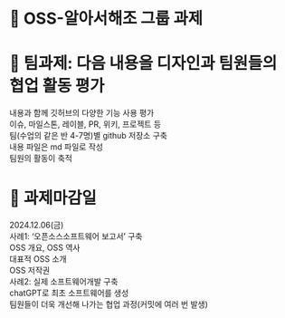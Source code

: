 # 🌱 OSS-알아서해조 그룹 과제

# 🌱 팀과제: 다음 내용을 디자인과 팀원들의 협업 활동 평가

내용과 함께 깃허브의 다양한 기능 사용 평가  <br>
이슈, 마일스톤, 레이블, PR, 위키, 프로젝트 등 <br>
팀(수업의 같은 반 4-7명)별 github 저장소 구축 <br>
내용 파일은 md 파일로 작성 <br>
팀원의 활동이 축적 <br>

# 🌱 과제마감일
2024.12.06(금) <br>
사례1: ‘오픈소스소프트웨어 보고서’ 구축 <br>
OSS 개요, OSS 역사 <br>
대표적 OSS 소개 <br>
OSS 저작권 <br>
사례2: 실제 소프트웨어개발 구축 <br>
chatGPT로 최초 소프트웨어를 생성 <br>
팀원들이 더욱 개선해 나가는 협업 과정(커밋에 여러 번 발생) <br>
